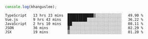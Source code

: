 ```js
console.log(khanguslee);
```

<!--START_SECTION:waka-->
```text
TypeScript   13 hrs 23 mins  ████████████▒░░░░░░░░░░░░   49.90 % 
Vue.js       9 hrs 43 mins   █████████░░░░░░░░░░░░░░░░   36.22 % 
JavaScript   2 hrs 10 mins   ██░░░░░░░░░░░░░░░░░░░░░░░   08.11 % 
JSON         36 mins         ▓░░░░░░░░░░░░░░░░░░░░░░░░   02.29 % 
JSX          19 mins         ▒░░░░░░░░░░░░░░░░░░░░░░░░   01.20 % 
```
<!--END_SECTION:waka-->

<!--
**khanguslee/khanguslee** is a ✨ _special_ ✨ repository because its `README.md` (this file) appears on your GitHub profile.

Here are some ideas to get you started:

- 🔭 I’m currently working on ...
- 🌱 I’m currently learning ...
- 👯 I’m looking to collaborate on ...
- 🤔 I’m looking for help with ...
- 💬 Ask me about ...
- 📫 How to reach me: ...
- 😄 Pronouns: ...
- ⚡ Fun fact: ...
-->
